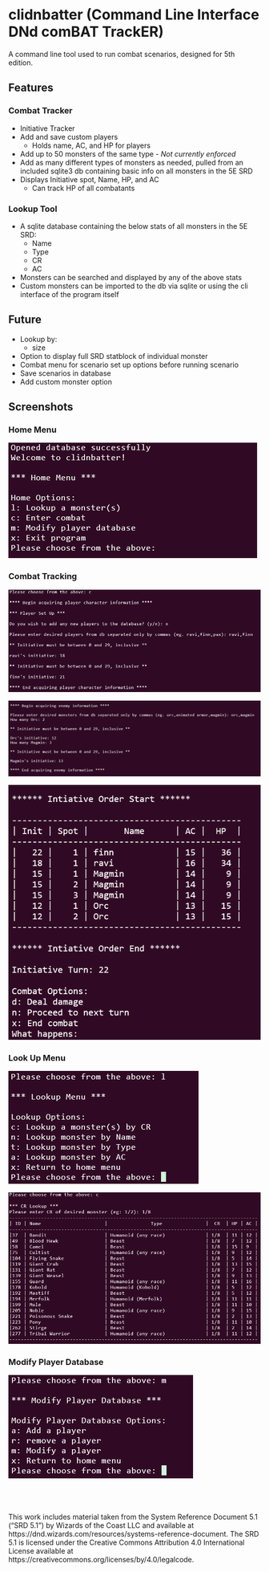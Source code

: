 # clidnbatter (Command Line Interface DNd comBAT TrackER)

A command line tool used to run combat scenarios, designed for 5th edition.

## Features

### Combat Tracker

- Initiative Tracker
- Add and save custom players
  - Holds name, AC, and HP for players
- Add up to 50 monsters of the same type - _Not currently enforced_
- Add as many different types of monsters as needed, pulled from an included sqlite3 db containing basic info on all monsters in the 5E SRD
- Displays Initiative spot, Name, HP, and AC
  - Can track HP of all combatants

### Lookup Tool

- A sqlite database containing the below stats of all monsters in the 5E SRD:
  - Name
  - Type
  - CR
  - AC
- Monsters can be searched and displayed by any of the above stats
- Custom monsters can be imported to the db via sqlite or using the cli interface of the program itself

## Future

 - Lookup by:
   - size
 - Option to display full SRD statblock of individual monster
 - Combat menu for scenario set up options before running scenario
 - Save scenarios in database
 - Add custom monster option

## Screenshots

### Home Menu

![image](https://github.com/rihi52/clidnbatter/blob/main/assets/homemenu.png)

### Combat Tracking

![image](https://github.com/rihi52/clidnbatter/blob/main/assets/playerinfo.png)

![image](https://github.com/rihi52/clidnbatter/blob/main/assets/enemyinfo.png)

![image](https://github.com/rihi52/clidnbatter/blob/main/assets/combatmenu.png)

### Look Up Menu

![image](https://github.com/rihi52/clidnbatter/blob/main/assets/lookupmenu.png)

![image](https://github.com/rihi52/clidnbatter/blob/main/assets/crlookup.png)

### Modify Player Database

![image](https://github.com/rihi52/clidnbatter/blob/main/assets/modifymenu.png)

</br>
</br>
</br>
This work includes material taken from the System Reference Document 5.1 (“SRD 5.1”) by Wizards of the Coast LLC and available at https://dnd.wizards.com/resources/systems-reference-document. The SRD 5.1 is licensed under the Creative Commons Attribution 4.0 International License available at https://creativecommons.org/licenses/by/4.0/legalcode.
